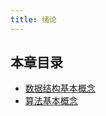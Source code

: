 ```yaml
---
title: 绪论
---
```

  

## 本章目录

* [数据结构基本概念](DS_Doc_0_0_数据结构基本概念.md)
* [算法基本概念](DS_Doc_0_1_算法基本概念.md)




